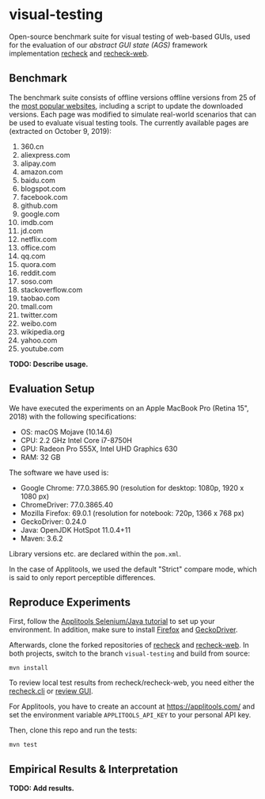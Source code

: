 # visual-testing

Open-source benchmark suite for visual testing of web-based GUIs, used for the evaluation of our _abstract GUI state (AGS)_ framework implementation [recheck](https://github.com/retest/recheck/) and [recheck-web](https://github.com/retest/recheck-web).

## Benchmark

The benchmark suite consists of offline versions offline versions from 25 of the [most popular websites](https://en.wikipedia.org/wiki/List_of_most_popular_websites), including a script to update the downloaded versions. Each page was modified to simulate real-world scenarios that can be used to evaluate visual testing tools. The currently available pages are (extracted on October 9, 2019):

1. 360.cn
1. aliexpress.com
1. alipay.com
1. amazon.com
1. baidu.com
1. blogspot.com
1. facebook.com
1. github.com
1. google.com
1. imdb.com
1. jd.com
1. netflix.com
1. office.com
1. qq.com
1. quora.com
1. reddit.com
1. soso.com
1. stackoverflow.com
1. taobao.com
1. tmall.com
1. twitter.com
1. weibo.com
1. wikipedia.org
1. yahoo.com
1. youtube.com

**TODO: Describe usage.**

## Evaluation Setup

We have executed the experiments on an Apple MacBook Pro (Retina 15", 2018) with the following specifications:

* OS: macOS Mojave (10.14.6)
* CPU: 2.2 GHz Intel Core i7-8750H
* GPU: Radeon Pro 555X, Intel UHD Graphics 630
* RAM: 32 GB

The software we have used is:

* Google Chrome: 77.0.3865.90 (resolution for desktop: 1080p, 1920 x 1080 px)
* ChromeDriver: 77.0.3865.40
* Mozilla Firefox: 69.0.1 (resolution for notebook: 720p, 1366 x 768 px)
* GeckoDriver: 0.24.0
* Java: OpenJDK HotSpot 11.0.4+11
* Maven: 3.6.2

Library versions etc. are declared within the `pom.xml`.

In the case of Applitools, we used the default "Strict" compare mode, which is said to only report perceptible differences.

## Reproduce Experiments

First, follow the [Applitools Selenium/Java tutorial](https://applitools.com/tutorials/selenium-java.html) to set up your environment. In addition, make sure to install [Firefox](https://mozilla.org/en/firefox/) and [GeckoDriver](https://firefox-source-docs.mozilla.org/testing/geckodriver/).

Afterwards, clone the forked repositories of [recheck](https://github.com/beatngu13/recheck/) and [recheck-web](https://github.com/beatngu13/recheck-web/). In both projects, switch to the branch `visual-testing` and build from source:

```
mvn install
```

To review local test results from recheck/recheck-web, you need either the [recheck.cli](https://github.com/retest/recheck.cli/) or [review GUI](https://retest.de/review/).

For Applitools, you have to create an account at https://applitools.com/ and set the environment variable `APPLITOOLS_API_KEY` to your personal API key.

Then, clone this repo and run the tests:

```
mvn test
```

## Empirical Results & Interpretation

**TODO: Add results.**
